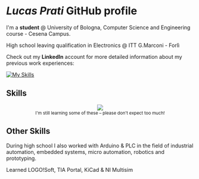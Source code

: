 # _Lucas Prati_ GitHub profile

I'm a **student** @ University of Bologna, Computer Science and Engineering course - Cesena Campus. 

High school leaving qualification in Electronics @ ITT G.Marconi - Forlì 

Check out my **LinkedIn** account for more detailed information about my previous work experiences: 

[![My Skills](https://skillicons.dev/icons?i=linkedin)](https://www.linkedin.com/in/lucas-prati-b6b678238/)


## Skills

<div align="center">
  <img src="https://skillicons.dev/icons?i=arduino,c,cpp,bash,java,vscode,py,latex,github,git,windows"/>
  <br/>
  <sub>I'm still learning some of these – please don't expect too much!</sub>
</div>

## Other Skills

During high school I also worked with Arduino & PLC in the field of industrial automation, embedded systems, micro automation, robotics and prototyping. 

Learned LOGO!Soft, TIA Portal, KiCad & NI Multisim

